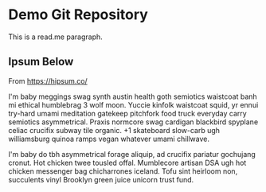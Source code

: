 # Demo Git Repository

This is a read.me paragraph.

## Ipsum Below

From https://hipsum.co/

I'm baby meggings swag synth austin health goth semiotics waistcoat banh mi ethical humblebrag 3 wolf moon. Yuccie kinfolk waistcoat squid, yr ennui try-hard umami meditation gatekeep pitchfork food truck everyday carry semiotics asymmetrical. Praxis normcore swag cardigan blackbird spyplane celiac crucifix subway tile organic. +1 skateboard slow-carb ugh williamsburg quinoa ramps vegan whatever umami chillwave.


I'm baby do tbh asymmetrical forage aliquip, ad crucifix pariatur gochujang cronut. Hot chicken twee tousled offal. Mumblecore artisan DSA ugh hot chicken messenger bag chicharrones iceland. Tofu sint heirloom non, succulents vinyl Brooklyn green juice unicorn trust fund.
